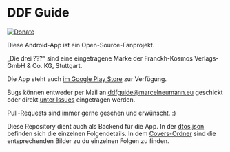 # DDF Guide

[![Donate](https://img.shields.io/badge/Donate-PayPal-green.svg)](https://www.paypal.me/selmaohneh)

Diese Android-App ist ein Open-Source-Fanprojekt. 

„Die drei ???“ sind eine eingetragene Marke der Franckh-Kosmos Verlags-GmbH & Co. KG, Stuttgart.

Die App steht auch [im Google Play Store](https://play.google.com/store/apps/details?id=celloapps.ddfguide) zur Verfügung. 

Bugs können entweder per Mail an ddfguide@marcelneumann.eu geschickt oder direkt [unter Issues](https://github.com/selmaohneh/DdfGuide/issues) eingetragen werden.

Pull-Requests sind immer gerne gesehen und erwünscht. :)

Diese Repository dient auch als Backend für die App. In der [dtos.json](https://github.com/selmaohneh/DdfGuide/blob/master/dtos.json) befinden sich die einzelnen Folgendetails. In dem [Covers-Ordner](https://github.com/selmaohneh/DdfGuide/tree/master/Covers) sind die entsprechenden Bilder zu du einzelnen Folgen zu finden.
